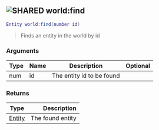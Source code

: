 ## ![](images/shared.png "SHARED") world:find

```lua
Entity world:find(number id)
```

> Finds an entity in the world by id

### Arguments

| Type | Name | Description               | Optional |
| ---- | ---- | ------------------------- | -------: |
| num  | id   | The entity id to be found |          |

### Returns

| Type                  |      Description |
| --------------------- | ---------------: |
| [Entity](entity_base) | The found entity |
